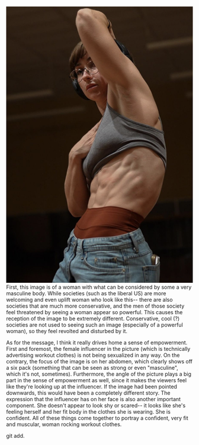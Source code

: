 ![Social Media Influencer Lean Beef Patty on Instagram](LeanBeefPatty.png)
First, this image is of a woman with what can be considered by some a very masculine body. While societies (such as the liberal US) are more welcoming and even uplift woman who look like this-- there are also societies that are much more conservative, and the men of those society feel threatened by seeing a woman appear so powerful. This causes the reception of the image to be extremely different. Conservative, cool (?) societies are not used to seeing such an image (especially of a powerful woman), so they feel revolted and disturbed by it. 

As for the message, I think it really drives home a sense of empowerment. First and foremost, the female influencer in the picture (which is technically advertising workout clothes) is not being sexualized in any way. On the contrary, the focus of the image is on her abdomen, which clearly shows off a six pack (something that can be seen as strong or even "masculine", which it's not, sometimes). Furthermore, the angle of the picture plays a big part in the sense of empowerment as well, since it makes the viewers feel like they're looking up at the influencer. If the image had been pointed downwards, this would have been a completely different story. The expression that the influencer has on her face is also another important component. She doesn't appear to look shy or scared-- it looks like she's feeling herself and her fit body in the clothes she is wearing. She is confident. All of these things come together to portray a confident, very fit and muscular, woman rocking workout clothes. 

git add. 
